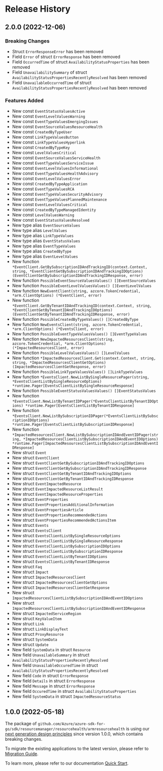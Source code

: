 # Release History

## 2.0.0 (2022-12-06)
### Breaking Changes

- Struct `ErrorResponseError` has been removed
- Field `Error` of struct `ErrorResponse` has been removed
- Field `OccurredTime` of struct `AvailabilityStatusProperties` has been removed
- Field `UnavailabilitySummary` of struct `AvailabilityStatusPropertiesRecentlyResolved` has been removed
- Field `UnavailableOccurredTime` of struct `AvailabilityStatusPropertiesRecentlyResolved` has been removed

### Features Added

- New const `EventStatusValuesActive`
- New const `EventLevelValuesWarning`
- New const `EventTypeValuesEmergingIssues`
- New const `EventSourceValuesResourceHealth`
- New const `CreatedByTypeUser`
- New const `LinkTypeValuesButton`
- New const `LinkTypeValuesHyperlink`
- New const `CreatedByTypeKey`
- New const `LevelValuesCritical`
- New const `EventSourceValuesServiceHealth`
- New const `EventTypeValuesServiceIssue`
- New const `EventLevelValuesInformational`
- New const `EventTypeValuesHealthAdvisory`
- New const `EventLevelValuesError`
- New const `CreatedByTypeApplication`
- New const `EventTypeValuesRCA`
- New const `EventTypeValuesSecurityAdvisory`
- New const `EventTypeValuesPlannedMaintenance`
- New const `EventLevelValuesCritical`
- New const `CreatedByTypeManagedIdentity`
- New const `LevelValuesWarning`
- New const `EventStatusValuesResolved`
- New type alias `EventSourceValues`
- New type alias `LevelValues`
- New type alias `LinkTypeValues`
- New type alias `EventStatusValues`
- New type alias `EventTypeValues`
- New type alias `CreatedByType`
- New type alias `EventLevelValues`
- New function `*EventClient.GetBySubscriptionIDAndTrackingID(context.Context, string, *EventClientGetBySubscriptionIDAndTrackingIDOptions) (EventClientGetBySubscriptionIDAndTrackingIDResponse, error)`
- New function `PossibleEventSourceValuesValues() []EventSourceValues`
- New function `PossibleEventLevelValuesValues() []EventLevelValues`
- New function `NewEventClient(string, azcore.TokenCredential, *arm.ClientOptions) (*EventClient, error)`
- New function `*EventClient.GetByTenantIDAndTrackingID(context.Context, string, *EventClientGetByTenantIDAndTrackingIDOptions) (EventClientGetByTenantIDAndTrackingIDResponse, error)`
- New function `PossibleCreatedByTypeValues() []CreatedByType`
- New function `NewEventsClient(string, azcore.TokenCredential, *arm.ClientOptions) (*EventsClient, error)`
- New function `PossibleEventTypeValuesValues() []EventTypeValues`
- New function `NewImpactedResourcesClient(string, azcore.TokenCredential, *arm.ClientOptions) (*ImpactedResourcesClient, error)`
- New function `PossibleLevelValuesValues() []LevelValues`
- New function `*ImpactedResourcesClient.Get(context.Context, string, string, *ImpactedResourcesClientGetOptions) (ImpactedResourcesClientGetResponse, error)`
- New function `PossibleLinkTypeValuesValues() []LinkTypeValues`
- New function `*EventsClient.NewListBySingleResourcePager(string, *EventsClientListBySingleResourceOptions) *runtime.Pager[EventsClientListBySingleResourceResponse]`
- New function `PossibleEventStatusValuesValues() []EventStatusValues`
- New function `*EventsClient.NewListByTenantIDPager(*EventsClientListByTenantIDOptions) *runtime.Pager[EventsClientListByTenantIDResponse]`
- New function `*EventsClient.NewListBySubscriptionIDPager(*EventsClientListBySubscriptionIDOptions) *runtime.Pager[EventsClientListBySubscriptionIDResponse]`
- New function `*ImpactedResourcesClient.NewListBySubscriptionIDAndEventIDPager(string, *ImpactedResourcesClientListBySubscriptionIDAndEventIDOptions) *runtime.Pager[ImpactedResourcesClientListBySubscriptionIDAndEventIDResponse]`
- New struct `Event`
- New struct `EventClient`
- New struct `EventClientGetBySubscriptionIDAndTrackingIDOptions`
- New struct `EventClientGetBySubscriptionIDAndTrackingIDResponse`
- New struct `EventClientGetByTenantIDAndTrackingIDOptions`
- New struct `EventClientGetByTenantIDAndTrackingIDResponse`
- New struct `EventImpactedResource`
- New struct `EventImpactedResourceListResult`
- New struct `EventImpactedResourceProperties`
- New struct `EventProperties`
- New struct `EventPropertiesAdditionalInformation`
- New struct `EventPropertiesArticle`
- New struct `EventPropertiesRecommendedActions`
- New struct `EventPropertiesRecommendedActionsItem`
- New struct `Events`
- New struct `EventsClient`
- New struct `EventsClientListBySingleResourceOptions`
- New struct `EventsClientListBySingleResourceResponse`
- New struct `EventsClientListBySubscriptionIDOptions`
- New struct `EventsClientListBySubscriptionIDResponse`
- New struct `EventsClientListByTenantIDOptions`
- New struct `EventsClientListByTenantIDResponse`
- New struct `Faq`
- New struct `Impact`
- New struct `ImpactedResourcesClient`
- New struct `ImpactedResourcesClientGetOptions`
- New struct `ImpactedResourcesClientGetResponse`
- New struct `ImpactedResourcesClientListBySubscriptionIDAndEventIDOptions`
- New struct `ImpactedResourcesClientListBySubscriptionIDAndEventIDResponse`
- New struct `ImpactedServiceRegion`
- New struct `KeyValueItem`
- New struct `Link`
- New struct `LinkDisplayText`
- New struct `ProxyResource`
- New struct `SystemData`
- New struct `Update`
- New field `SystemData` in struct `Resource`
- New field `UnavailableSummary` in struct `AvailabilityStatusPropertiesRecentlyResolved`
- New field `UnavailableOccuredTime` in struct `AvailabilityStatusPropertiesRecentlyResolved`
- New field `Code` in struct `ErrorResponse`
- New field `Details` in struct `ErrorResponse`
- New field `Message` in struct `ErrorResponse`
- New field `OccuredTime` in struct `AvailabilityStatusProperties`
- New field `SystemData` in struct `ImpactedResourceStatus`


## 1.0.0 (2022-05-18)

The package of `github.com/Azure/azure-sdk-for-go/sdk/resourcemanager/resourcehealth/armresourcehealth` is using our [next generation design principles](https://azure.github.io/azure-sdk/general_introduction.html) since version 1.0.0, which contains breaking changes.

To migrate the existing applications to the latest version, please refer to [Migration Guide](https://aka.ms/azsdk/go/mgmt/migration).

To learn more, please refer to our documentation [Quick Start](https://aka.ms/azsdk/go/mgmt).